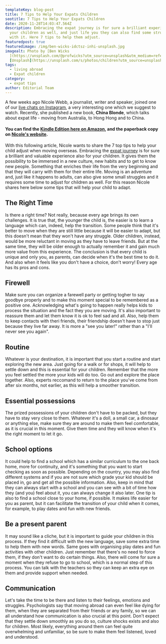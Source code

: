 ```yaml
---
templateKey: blog-post
title: 7 Tips to Help Your Expats Children
seotitle: 7 Tips to Help Your Expats Children
date: 2020-11-28T14:03:47.564Z
description: Embracing the expat journey is for sure a brilliant experience for
  your children as well, and just life you they can also find some struggles
  with it. Here 7 tips to help them adjust.
featuredpost: true
featuredimage: /img/ben-wicks-idctsz-inhi-unsplash.jpg
imagealt: Photo by [Ben Wicks
  ](https://unsplash.com/@profwicks?utm_source=unsplash&utm_medium=referral&utm_content=creditCopyText)on
  [Unsplash](https://unsplash.com/s/photos/children?utm_source=unsplash&utm_medium=referral&utm_content=creditCopyText)
tags:
  - living abroad
  - Expat children
category:
  - expat tips
author: Editorial Team
---
```

A few weeks ago Nicole Webb, a journalist, writer and speaker, joined one of our [live chats on Instagram](https://www.instagram.com/the_expatmagazine/), a very interesting one which we suggest to watch. Recently, she published a new book, **China Blonde**, which talks about expat life - moving from Australia, to Hong Hong and to China. 

#### You can find the [Kindle Edition here on Amazon](https://amzn.to/37e4vzH), and the paperback copy on [Nicole's website](https://nicolewebbonline.com). 

With this following article, Nicole wants to share the 7 top tips to help your child adjust when moving overseas. Embracing the [expat journey](https://www.thexpatmagazine.com/blog/2019-02-08-what-expatriation-really-is/) is for sure a brilliant and valuable experience also for your children. It gives them the possibility to be immersed in a new culture, new habits and to get to know new people. Something that enriches their life from the very beginning and that they will carry with them for their entire life. Moving is an adventure and, just like it happens to adults, can also give some small struggles and it requires some time to adjust for children as well. For this reason Nicole shares here below some tips that will help your child to adapt.

## The Right Time

Is there a right time? Not really, because every age brings its own challenges. It is true that, the younger the child is, the easier is to learn a language which can, indeed, help the transition. Some people think that it's better to move when they are still little because it will be easier to adapt, but this doesn't mean that they won't have any struggle. Older children, instead, would be more reluctant in moving as they have to leave friends. But at the same time, they will be older enough to actually remember it and gain much more value from this experience. The conclusion is that every child is unique and only you, as parents, can decide when it's the best time to do it. And also when it feels like you don't have a choice, don't worry! Every age has its pros and cons. 

## Firewell

Make sure you can organize a farewell party or getting togher to say goodbye properly and to make this moment special to be remembered as a positive one. Acknowledging what's going to happen really helps kids to process the situation and the fact they you are moving. It's also important to reassure them and let them know it is ok to feel sad and all. Also, help them to keep contacts with theri friends, their friendship doesn't have to stop just because they live far away. It is more a "see you later!" rather than a "I'll never see you again". 

## Routine

Whatever is your destination, it is important that you start a routine and start exploring the new area. Just going for a walk or for shops, it will help to settle down and this is essential for your children. Remember that the more you feel settled the more your kids will do too. Go out and explore the place together. Also, experts reccomand to return to the place you've come from after six months, not earlier, as this will help a smoother transition.

## Essential possessions

The prized possessions of your children don't have to be packed, but they have to stay very close to them. Whatever it's a doll, a small car, a dinosaur or anything else, make sure they are around to make them feel comfortable, as it is crucial in this moment. Give them time and they will know when it's the right moment to let it go. 

## School options

It could help to find a school which has a similar curriculum to the one back home, more for continuity, and it's something that you want to start checking as soon as possible. Depending on the country, you may also find different systems and if you are not sure which grade your kid should be placed in, go and get all the possible information. Also, keep in mind that they can always start with a school and you can see with a bit of time how they (and you) feel about it, you can always change it also later. One tip is also to find a school close to your home, if possible. It makes life easier for you as parent, but it can facilitate the transition of your child when it comes, for example, to play dates and fun with new friends. 

## Be a present parent

It may sound like a cliche, but it is important to guide your children in this process. If they find it difficult with the new language, save some extra time to help them with new words. Same goes with organising play dates and fun activities with other children. Just remember that there's no need to force them, if they don't want to do certain things. Also, there will come for sure a moment when they refuse to go to school, which is a normal step of this process. You can talk with the teachers so they can keep an extra eye on them and provide support when needed. 

## Communication

Let's take the time to be there and listen to their feelings, emotions and struggles. Psychologists say that moving abroad can even feel like dying for them, when they are separated from their friends or any family, so we can all understand how communication is also crucial at this point. Don't expect that they settle down smoothly as you do so, culture shocks exists and also for children. Most likely, everything around them can feel quite overwhelming and unfamiliar, so be sure to make them feel listened, loved and understood.